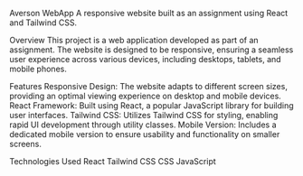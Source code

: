 Averson WebApp
A responsive website built as an assignment using React and Tailwind CSS.

Overview
This project is a web application developed as part of an assignment. 
The website is designed to be responsive, ensuring a seamless user experience across various devices, including desktops, tablets, and mobile phones.

Features
Responsive Design: The website adapts to different screen sizes, providing an optimal viewing experience on desktop and mobile devices.
React Framework: Built using React, a popular JavaScript library for building user interfaces.
Tailwind CSS: Utilizes Tailwind CSS for styling, enabling rapid UI development through utility classes.
Mobile Version: Includes a dedicated mobile version to ensure usability and functionality on smaller screens.

Technologies Used
React
Tailwind CSS
CSS
JavaScript
